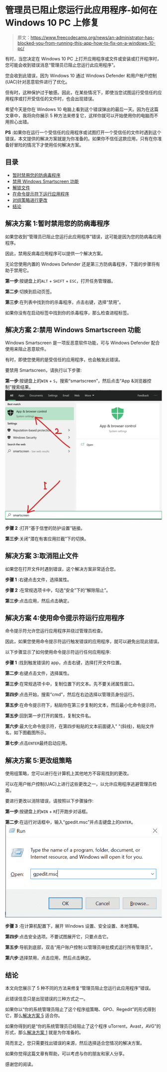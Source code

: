 # 管理员已阻止您运行此应用程序-如何在 Windows 10 PC 上修复

> 原文：<https://www.freecodecamp.org/news/an-administrator-has-blocked-you-from-running-this-app-how-to-fix-on-a-windows-10-pc/>

有时，当您决定在 Windows 10 PC 上打开应用程序或文件或安装或打开程序时，您可能会收到错误消息“管理员已阻止您运行此应用程序”。

您会收到此错误，因为 Windows 10 通过 Windows Defender 和用户帐户控制(UAC)针对恶意软件进行了优化。

但有时，这种保护过于敏感。因此，在某些情况下，即使当您试图运行受信任的应用程序或打开受信任的文件时，也会出现错误。

希望今天是你在 Windows 10 电脑上看到这个错误弹出的最后一天。因为在这篇文章中，我将向你展示 5 种方法来修复它，这样你就可以开始使用你的电脑而不用担心出错。

**PS** :如果你在运行一个受信任的应用程序或试图打开一个受信任的文件时遇到这个错误，本文提供的解决方案就是为你准备的。如果你不信任这款应用，只有在你准备好冒险的情况下才使用任何解决方案。

## 目录

*   [暂时禁用您的防病毒程序](#solution1temporarilydisableyourantivirusprogram)
*   [禁用 Windows Smartscreen 功能](#solution2disablethewindowssmartscreenfeature)
*   [解锁文件](#solution3unblockthefile)
*   [在命令提示符下运行应用程序](#solution4runtheappwiththecommandprompt)
*   [对组策略进行更改](#solution5makechangestothegrouppolicy)
*   [结论](#conclusion)

## 解决方案 1:暂时禁用您的防病毒程序

如果您收到“管理员已阻止您运行此应用程序”错误，这可能是因为您的防病毒应用程序。

因此，禁用反病毒应用程序可以提供一个解决方案。

无论您使用内置的 Windows Defender 还是第三方防病毒程序，下面的步骤将有助于禁用它。

**第一步**:按键盘上的`ALT` + `SHIFT` + `ESC`，打开任务管理器。

**第二步**:切换到启动页签。

**第三步**:在列表中找到你的杀毒程序，点击右键，选择“禁用”。


如果你没有在启动标签中找到你的杀毒程序，那么检查进程标签。

## 解决方案 2:禁用 Windows Smartscreen 功能

Windows Smartscreen 是一项反恶意软件功能，可与 Windows Defender 配合使用来阻止恶意软件。

有时，即使您使用的是受信任的应用程序，也会触发此错误。

要禁用 Smartscreen，请执行以下步骤:

**第一步**:按键盘上的`WIN` + `S`，搜索“smartscreen”，然后点击“App &浏览器控制”搜索结果。
![ss-2-2](img/468e1f9087e26b7eb8386e5d17e8b0d6.png)

**步骤 2** :打开“基于信誉的防护设置”链接。


**第三步**:关闭“潜在有害应用拦截”下的切换。


## 解决方案 3:取消阻止文件

如果您在打开文件时遇到错误，这个解决方案非常适合您。

**步骤 1** :右键点击文件，选择属性。


**步骤 2** :在常规选项卡中，勾选“安全”下的“解除阻止”。

**第三步**:点击应用，然后点击确定。


## 解决方案 4:使用命令提示符运行应用程序

命令提示符允许您运行应用程序并绕过管理员检查。

因此，如果您使用命令提示符运行触发错误的应用程序，就可以避免出现此错误。

以下步骤显示了如何使用命令提示符运行任何应用程序:

**步骤 1** :找到触发错误的 app，点击右键，选择打开文件位置。


**第二步**:右键点击文件，选择属性。


**第三步**:在常规选项卡中，复制位置下的文本。先不要关闭属性窗口。


**第四步**:点击开始，搜索“cmd”，然后在右边选择以管理员身份运行。


**第五步**:在命令提示符下，粘贴你在第三步复制的文本，然后最小化命令提示符。


**第五步**:回到第一步打开的属性，复制文件名。


**第六步**:最大化命令提示符，在第四步粘贴的文本前面键入" "(斜线)，粘贴文件名，如下图截图所示。


**第七步**:点击`ENTER`最终启动应用。

## 解决方案 5:更改组策略

使用组策略，您可以进行在计算机上其他地方不容易找到的更改。

可以在用户帐户控制(UAC)上进行这些更改之一，以允许应用程序逃避管理员检查。

要进行更改以消除错误，请按照以下步骤操作:

**第一步**:按键盘上的`WIN` + `R`打开跑步对话框。

**第二步**:在运行对话框中，输入“gpedit.msc”并点击键盘上的`ENTER`。
![ss-13-1](img/d8e0443ea6e6935a3530ab4527e24006.png)

**步骤 3** :在计算机配置下，展开 Windows 设置、安全设置、本地策略。

**第四步**:点击安全选项。不要试图展开它，只要点击它。


**第五步**:导航到底部，双击“用户账户控制:以管理员审批模式运行所有管理员”。


**第六步**:选择禁用，点击应用，然后点击确定。


## 结论

本文向您展示了 5 种不同的方法来修复“管理员阻止您运行此应用程序”错误。

此错误信息只是出现错误的三种方式之一。

如果你以“你的系统管理员阻止了这个程序组策略、GPO、Regedit”的形式得到它，那么[解决方案 5](#solution5makechangestothegrouppolicy) 适合你。

如果你得到的是“你的系统管理员已经阻止了这个程序 uTorrent，Avast，AVG”的形式，那么[解决方案 1](#solution1temporarilydisableyourantivirusprogram) 就是为你准备的。

简而言之，您只需要找出错误的来源，然后选择适合您情况的解决方案。

如果你觉得这篇文章有帮助，可以考虑与你的朋友和家人分享。

感谢您的阅读。
